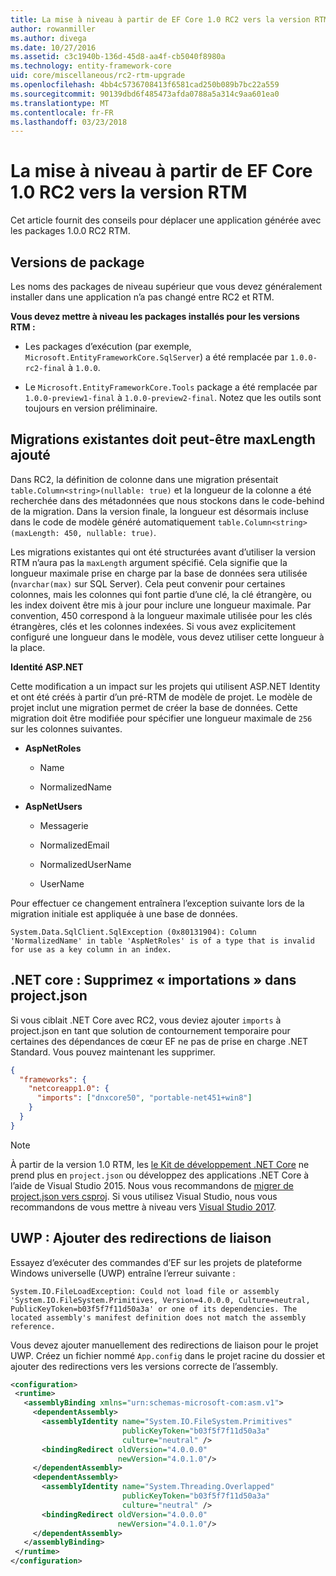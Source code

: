 ```yaml
---
title: La mise à niveau à partir de EF Core 1.0 RC2 vers la version RTM - EF Core
author: rowanmiller
ms.author: divega
ms.date: 10/27/2016
ms.assetid: c3c1940b-136d-45d8-aa4f-cb5040f8980a
ms.technology: entity-framework-core
uid: core/miscellaneous/rc2-rtm-upgrade
ms.openlocfilehash: 4bb4c5736708413f6581cad250b089b7bc22a559
ms.sourcegitcommit: 90139dbd6f485473afda0788a5a314c9aa601ea0
ms.translationtype: MT
ms.contentlocale: fr-FR
ms.lasthandoff: 03/23/2018
---
```

# <a name="upgrading-from-ef-core-10-rc2-to-rtm"></a>La mise à niveau à partir de EF Core 1.0 RC2 vers la version RTM

Cet article fournit des conseils pour déplacer une application générée avec les packages 1.0.0 RC2 RTM.

## <a name="package-versions"></a>Versions de package

Les noms des packages de niveau supérieur que vous devez généralement installer dans une application n’a pas changé entre RC2 et RTM.

**Vous devez mettre à niveau les packages installés pour les versions RTM :**

* Les packages d’exécution (par exemple, `Microsoft.EntityFrameworkCore.SqlServer`) a été remplacée par `1.0.0-rc2-final` à `1.0.0`.

* Le `Microsoft.EntityFrameworkCore.Tools` package a été remplacée par `1.0.0-preview1-final` à `1.0.0-preview2-final`. Notez que les outils sont toujours en version préliminaire.

## <a name="existing-migrations-may-need-maxlength-added"></a>Migrations existantes doit peut-être maxLength ajouté

Dans RC2, la définition de colonne dans une migration présentait `table.Column<string>(nullable: true)` et la longueur de la colonne a été recherchée dans des métadonnées que nous stockons dans le code-behind de la migration. Dans la version finale, la longueur est désormais incluse dans le code de modèle généré automatiquement `table.Column<string>(maxLength: 450, nullable: true)`.

Les migrations existantes qui ont été structurées avant d’utiliser la version RTM n’aura pas la `maxLength` argument spécifié. Cela signifie que la longueur maximale prise en charge par la base de données sera utilisée (`nvarchar(max)` sur SQL Server). Cela peut convenir pour certaines colonnes, mais les colonnes qui font partie d’une clé, la clé étrangère, ou les index doivent être mis à jour pour inclure une longueur maximale. Par convention, 450 correspond à la longueur maximale utilisée pour les clés étrangères, clés et les colonnes indexées. Si vous avez explicitement configuré une longueur dans le modèle, vous devez utiliser cette longueur à la place.

**Identité ASP.NET**

Cette modification a un impact sur les projets qui utilisent ASP.NET Identity et ont été créés à partir d’un pré-RTM de modèle de projet. Le modèle de projet inclut une migration permet de créer la base de données. Cette migration doit être modifiée pour spécifier une longueur maximale de `256` sur les colonnes suivantes.

*  **AspNetRoles**

    * Name

    * NormalizedName

*  **AspNetUsers**

   * Messagerie

   * NormalizedEmail

   * NormalizedUserName

   * UserName

Pour effectuer ce changement entraînera l’exception suivante lors de la migration initiale est appliquée à une base de données.

    System.Data.SqlClient.SqlException (0x80131904): Column 'NormalizedName' in table 'AspNetRoles' is of a type that is invalid for use as a key column in an index.

## <a name="net-core-remove-imports-in-projectjson"></a>.NET core : Supprimez « importations » dans project.json

Si vous ciblait .NET Core avec RC2, vous deviez ajouter `imports` à project.json en tant que solution de contournement temporaire pour certaines des dépendances de cœur EF ne pas de prise en charge .NET Standard. Vous pouvez maintenant les supprimer.

``` json
{
  "frameworks": {
    "netcoreapp1.0": {
      "imports": ["dnxcore50", "portable-net451+win8"]
    }
  }
}
```

> [!NOTE]  
> À partir de la version 1.0 RTM, les [le Kit de développement .NET Core](https://www.microsoft.com/net/download/core) ne prend plus en `project.json` ou développez des applications .NET Core à l’aide de Visual Studio 2015. Nous vous recommandons de [migrer de project.json vers csproj](https://docs.microsoft.com/dotnet/articles/core/migration/). Si vous utilisez Visual Studio, nous vous recommandons de vous mettre à niveau vers [Visual Studio 2017](https://www.visualstudio.com/downloads/).

## <a name="uwp-add-binding-redirects"></a>UWP : Ajouter des redirections de liaison

Essayez d’exécuter des commandes d’EF sur les projets de plateforme Windows universelle (UWP) entraîne l’erreur suivante :

    System.IO.FileLoadException: Could not load file or assembly 'System.IO.FileSystem.Primitives, Version=4.0.0.0, Culture=neutral, PublicKeyToken=b03f5f7f11d50a3a' or one of its dependencies. The located assembly's manifest definition does not match the assembly reference.

Vous devez ajouter manuellement des redirections de liaison pour le projet UWP. Créez un fichier nommé `App.config` dans le projet racine du dossier et ajouter des redirections vers les versions correcte de l’assembly.

``` xml
<configuration>
 <runtime>
   <assemblyBinding xmlns="urn:schemas-microsoft-com:asm.v1">
     <dependentAssembly>
       <assemblyIdentity name="System.IO.FileSystem.Primitives"
                         publicKeyToken="b03f5f7f11d50a3a"
                         culture="neutral" />
       <bindingRedirect oldVersion="4.0.0.0"
                        newVersion="4.0.1.0"/>
     </dependentAssembly>
     <dependentAssembly>
       <assemblyIdentity name="System.Threading.Overlapped"
                         publicKeyToken="b03f5f7f11d50a3a"
                         culture="neutral" />
       <bindingRedirect oldVersion="4.0.0.0"
                        newVersion="4.0.1.0"/>
     </dependentAssembly>
   </assemblyBinding>
 </runtime>
</configuration>
```
